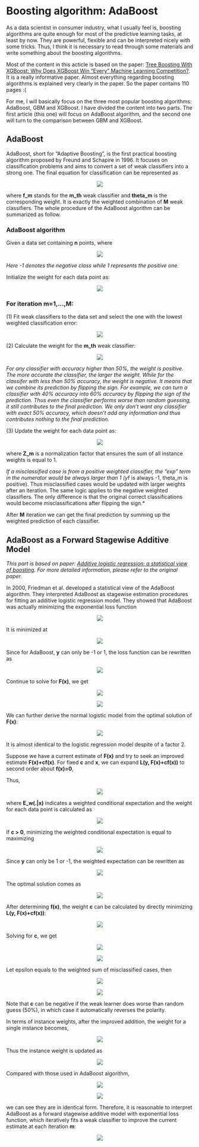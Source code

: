 # Boosting algorithm: AdaBoost

As a data scientist in consumer industry, what I usually feel is, boosting
algorithms are quite enough for most of the predictive learning tasks, at least
by now. They are powerful, flexible and can be interpreted nicely with some
tricks. Thus, I think it is necessary to read through some materials and write
something about the boosting algorithms.

Most of the content in this acticle is based on the paper: [Tree Boosting With
XGBoost: Why Does XGBoost Win “Every” Machine Learning
Competition?](https://brage.bibsys.no/xmlui/handle/11250/2433761). It is a
really informative paper. Almost everything regarding boosting algorithms is
explained very clearly in the paper. So the paper contains 110 pages :(

For me, I will basically focus on the three most popular boosting algorithms:
AdaBoost, GBM and XGBoost. I have divided the content into two parts. The first
article (this one) will focus on AdaBoost algorithm, and the second one will
turn to the comparison between GBM and XGBoost.

## AdaBoost

AdaBoost, short for “Adaptive Boosting”, is the first practical boosting
algorithm proposed by Freund and Schapire in 1996. It focuses on classification
problems and aims to convert a set of weak classifiers into a strong one. The
final equation for classification can be represented as

<p align='center'><img src='https://cdn-images-1.medium.com/max/800/1*B2987FKIw3QL2ClYR_OeuQ.jpeg'></p>

where **f_m** stands for the **m_th** weak classifier and **theta_m** is the corresponding
weight. It is exactly the weighted combination of **M** weak classifiers. The whole
procedure of the AdaBoost algorithm can be summarized as follow.

### AdaBoost algorithm

Given a data set containing **n** points, where

<p align='center'><img src='https://cdn-images-1.medium.com/max/800/1*2fp-O3KfXqrdYEGU_RjY0w.jpeg'></p>

*Here -1 denotes the negative class while 1 represents the positive one.*

Initialize the weight for each data point as:

<p align='center'><img src='https://cdn-images-1.medium.com/max/800/1*IMHTVrXPKc2mVqDDK40k9w.jpeg'></p>

### For iteration m=1,…,M:

(1) Fit weak classifiers to the data set and select the one with the lowest
weighted classification error:

<p align='center'><img src='https://cdn-images-1.medium.com/max/800/1*C8-yNia8Oh44X-t0UxUCUA.jpeg'></p>

(2) Calculate the weight for the **m_th** weak classifier:

<p align='center'><img src='https://cdn-images-1.medium.com/max/800/1*jFpUGuxpGZuzpG6FlDAASw.jpeg'></p>

*For any classifier with accuracy higher than 50%, the weight is positive. The
more accurate the classifier, the larger the weight. While for the classifer
with less than 50% accuracy, the weight is negative. It means that we combine
its prediction by flipping the sign. For example, we can turn a classifier with
40% accuracy into 60% accuracy by flipping the sign of the prediction. Thus even
the classifier performs worse than random guessing, it still contributes to the
final prediction. We only don’t want any classifier with exact 50% accuracy,
which doesn’t add any information and thus contributes nothing to the final
prediction.*

(3) Update the weight for each data point as:

<p align='center'><img src='https://cdn-images-1.medium.com/max/800/1*mqLcX8yookiPVZoAe6iwqA.jpeg'></p>

where **Z_m** is a normalization factor that ensures the sum of all instance weights
is equal to 1.

*If a misclassified case is from a positive weighted classifier, the “exp” term
in the numerator would be always larger than 1 (y*f is always -1, theta_m is
positive). Thus misclassified cases would be updated with larger weights after
an iteration. The same logic applies to the negative weighted classifiers. The
only difference is that the original correct classifications would become
misclassifications after flipping the sign.*

After **M** iteration we can get the final prediction by summing up the weighted
prediction of each classifier.

## AdaBoost as a Forward Stagewise Additive Model

*This part is based on paper: *[Additive logistic regression: a statistical view
of
boosting](https://web.stanford.edu/~hastie/Papers/AdditiveLogisticRegression/alr.pdf)*.
For more detailed information, please refer to the original paper.*

In 2000, Friedman et al. developed a statistical view of the AdaBoost algorithm.
They interpreted AdaBoost as stagewise estimation procedures for fitting an
additive logistic regression model. They showed that AdaBoost was actually
minimizing the exponential loss function

<p align='center'><img src='https://cdn-images-1.medium.com/max/800/1*Yma0SQlBEFiOMvpkyssZsw.jpeg'></p>

It is minimized at

<p align='center'><img src='https://cdn-images-1.medium.com/max/800/1*MqKgtWPJdX0VLuU5GO-TNw.jpeg'></p>

Since for AdaBoost, **y** can only be -1 or 1, the loss function can be rewritten as

<p align='center'><img src='https://cdn-images-1.medium.com/max/800/1*wJ4oTBoHtct5ic0pHKMnfA.jpeg'></p>

Continue to solve for **F(x)**, we get

<p align='center'><img src='https://cdn-images-1.medium.com/max/800/1*YrJRjDF8W5z06YltBJWHPw.jpeg'></p>

<p align='center'><img src='https://cdn-images-1.medium.com/max/800/1*2FdLn5qyQQBwcUSdJlPgww.jpeg'></p>

We can further derive the normal logistic model from the optimal solution of **F(x)**:

<p align='center'><img src='https://cdn-images-1.medium.com/max/800/1*tW70xptkSSh7f7kb23-Faw.jpeg'></p>

It is almost identical to the logistic regression model despite of a factor 2.

Suppose we have a current estimate of **F(x)** and try to seek an improved estimate
**F(x)+cf(x)**. For fixed **c** and **x**, we can expand **L(y, F(x)+cf(x))** to second order
about **f(x)=0**,

Thus,

<p align='center'><img src='https://cdn-images-1.medium.com/max/800/1*08YHFqFZW-JuTqOpbDLBRA.jpeg'></p>

where **E_w(.|x)** indicates a weighted conditional expectation and the weight for
each data point is calculated as

<p align='center'><img src='https://cdn-images-1.medium.com/max/800/1*aNN9b_CNa2GfQfrKfrpvog.jpeg'></p>

If **c > 0**, minimizing the weighted conditional expectation is equal to maximizing

<p align='center'><img src='https://cdn-images-1.medium.com/max/800/1*XnbrviYa0W3yvORj2N6z5w.jpeg'></p>

Since **y** can only be 1 or -1, the weighted expectation can be rewritten as

<p align='center'><img src='https://cdn-images-1.medium.com/max/800/1*wuDY2LwDvM_ewk_I7ldDsw.jpeg'></p>

The optimal solution comes as

<p align='center'><img src='https://cdn-images-1.medium.com/max/800/1*IU_ynTQMpTz_ZCIQvg_AnQ.jpeg'></p>

After determining **f(x)**, the weight **c** can be calculated by directly minimizing **L(y, F(x)+cf(x))**:

<p align='center'><img src='https://cdn-images-1.medium.com/max/800/1*a3xUJLSTv8FWwGEgE8xM8A.jpeg'></p>

Solving for **c**, we get

<p align='center'><img src='https://cdn-images-1.medium.com/max/800/1*oU1Qwkp2ACByWQGVg38IWA.jpeg'></p>

<p align='center'><img src='https://cdn-images-1.medium.com/max/800/1*oS3XycIubLutkV9d4uMkMw.jpeg'></p>

Let epsilon equals to the weighted sum of misclassified cases, then

<p align='center'><img src='https://cdn-images-1.medium.com/max/800/1*mXzeLgnEi_D7t2VTVp5TDQ.jpeg'></p>

<p align='center'><img src='https://cdn-images-1.medium.com/max/800/1*ol_jhn68ALTYAGTsTOrkAg.jpeg'></p>

Note that **c** can be negative if the weak learner does worse than random guess
(50%), in which case it automatically reverses the polarity.

In terms of instance weights, after the improved addition, the weight for a
single instance becomes,

<p align='center'><img src='https://cdn-images-1.medium.com/max/800/1*PKA_SiqiCtsxLlmzls8uDw.jpeg'></p>

Thus the instance weight is updated as

<p align='center'><img src='https://cdn-images-1.medium.com/max/800/1*P8lqZFNAlYPF8nQmcuIqTA.jpeg'></p>

Compared with those used in AdaBoost algorithm,

<p align='center'><img src='https://cdn-images-1.medium.com/max/800/1*oMtsmZhRaKdVWlZSilkDJg.jpeg'></p>

<p align='center'><img src='https://cdn-images-1.medium.com/max/800/1*jFpUGuxpGZuzpG6FlDAASw.jpeg'></p>

we can see they are in identical form. Therefore, it is reasonable to interpret
AdaBoost as a forward stagewise additive model with exponential loss function,
which iteratively fits a weak classifier to improve the current estimate at each
iteration **m**:

<p align='center'><img src='https://cdn-images-1.medium.com/max/800/1*iebd6Q_Lda4yEtPTnj6u7Q.jpeg'></p>

